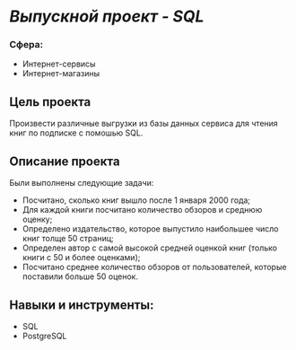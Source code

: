 # _Выпускной проект - SQL_
### Сфера: 
- Интернет-сервисы 
- Интернет-магазины
## Цель проекта
Произвести различные выгрузки из базы данных сервиса для чтения книг по подписке с помошью SQL.

## Описание проекта
Были выполнены следующие задачи:
- Посчитано, сколько книг вышло после 1 января 2000 года;
- Для каждой книги посчитано количество обзоров и среднюю оценку;
- Определено издательство, которое выпустило наибольшее число книг толще 50 страниц;
- Определен автор с самой высокой средней оценкой книг (только книги с 50 и более оценками);
- Посчитано среднее количество обзоров от пользователей, которые поставили больше 50 оценок.


## Навыки и инструменты:
- SQL
- PostgreSQL